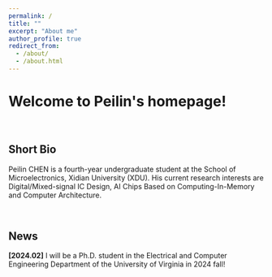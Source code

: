 ```yaml
---
permalink: /
title: ""
excerpt: "About me"
author_profile: true
redirect_from: 
  - /about/
  - /about.html
---
```


# Welcome to Peilin's homepage!

&emsp;

## Short Bio

Peilin CHEN is a fourth-year undergraduate student at the School of Microelectronics, Xidian University (XDU). His current research interests are Digital/Mixed-signal IC Design, AI Chips Based on Computing-In-Memory and Computer Architecture.

&emsp;

## News

**[2024.02]** I will be a Ph.D. student in the Electrical and Computer Engineering Department of the University of Virginia in 2024 fall!





